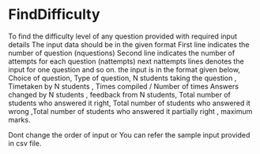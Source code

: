 # FindDifficulty
To find the difficulty level of any question provided with required input details
The input data should be in the given format
First line indicates the number of question (nquestions)
Second line indicates the number of attempts for each question (nattempts)
next nattempts lines denotes the input for one question and so on.
the input is in the format given below,
Choice of question, Type of question, N students taking the question , Timetaken by N students , Times compiled / Number of times Answers changed by N students , feedback from N students, Total number of students who answered it right, Total number of students who answered it wrong ,Total number of students who answered it partially right , maximum marks.

Dont change the order of input or You can refer the sample input provided in csv file.
